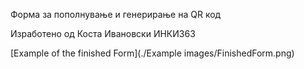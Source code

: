 Форма за пополнување и генерирање на QR код

Изработено од Коста Ивановски ИНКИ363

[Example of the finished Form](./Example images/FinishedForm.png)
